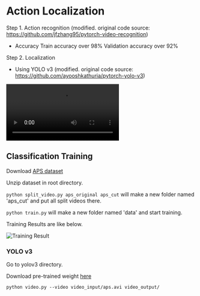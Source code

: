 # Action Localization

Step 1. Action recognition (modified. original code source: https://github.com/jfzhang95/pytorch-video-recognition)
 - Accuracy
 Train accuracy over 98%
 Validation accuracy over 92%
 
 
Step 2. Localization
 - Using YOLO v3 (modified. original code source: https://github.com/ayooshkathuria/pytorch-yolo-v3)
 
 ![Localization Example](https://jay-jro5362.slack.com/files/UTE6ZM93J/F0113SSCKDK/output_9.mp4)


## Classification Training

Download [APS dataset](https://drive.google.com/file/d/1VFM1J2yem5L3m6Zabefv6Qveeh4DXnUj/view?usp=sharing)

Unzip dataset in root directory.

`python split_video.py aps_original aps_cut` 
will make a new folder named 'aps_cut' and put all split videos there.

`python train.py`
will make a new folder named 'data' and start training.

Training Results are like below.

![Training Result](https://jay-jro5362.slack.com/files/UTE6ZM93J/F0113UGS2CQ/base-6-9-16-19.jpg)

### YOLO v3
Go to yolov3 directory.

Download pre-trained weight [here](https://pjreddie.com/media/files/yolov3.weights)

`python video.py --video video_input/aps.avi video_output/`
